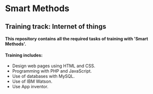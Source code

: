 # Smart Methods
## Training track: Internet of things
#### This repository contains all the required tasks of training with 'Smart Methods'. 
#### Training includes: 
- Design web pages using HTML and CSS.
- Programming with PHP and JavaScript.
- Use of databases with MySQL.
- Use of IBM Watson.
- Use App inventor.
